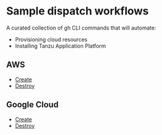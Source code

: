 # Sample dispatch workflows

A curated collection of gh CLI commands that will automate:

* Provisioning cloud resources
* Installing Tanzu Application Platform


## AWS

* [Create](sample-dispatch-workflows/aws/create/README.md)
* [Destroy](sample-dispatch-workflows/aws/destroy/README.md)


## Google Cloud

* [Create](sample-dispatch-workflows/google/create/README.md)
* [Destroy](sample-dispatch-workflows/google/destroy/README.md)
